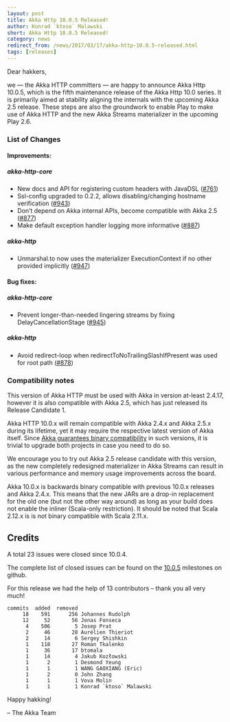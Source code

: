 ```yaml
---
layout: post
title: Akka Http 10.0.5 Released!
author: Konrad `ktoso` Malawski
short: Akka Http 10.0.5 Released!
category: news
redirect_from: /news/2017/03/17/akka-http-10.0.5-released.html
tags: [releases]
---
```


Dear hakkers,

we — the Akka HTTP committers — are happy to announce Akka Http 10.0.5, which is the fifth maintenance release of the Akka Http 10.0 series. 
It is primarily aimed at stability aligning the internals with the upcoming Akka 2.5 release. 
These steps are also the groundwork to enable Play to make use of Akka HTTP and the new Akka Streams materializer in the upcoming Play 2.6.



### List of Changes

#### Improvements:

##### akka-http-core
 * New docs and API for registering custom headers with JavaDSL ([#761](https://github.com/akka/akka-http/issues/761))
 * Ssl-config upgraded to 0.2.2, allows disabling/changing hostname verification ([#943](https://github.com/akka/akka-http/issues/943))
 * Don’t depend on Akka internal APIs, become compatible with Akka 2.5 ([#877](https://github.com/akka/akka-http/issues/877))
 * Make default exception handler logging more informative ([#887](https://github.com/akka/akka-http/issues/887))

##### akka-http
 * Unmarshal.to now uses the materializer ExecutionContext if no other provided implicitly ([#947](https://github.com/akka/akka-http/pull/947))

#### Bug fixes:

##### akka-http-core
 * Prevent longer-than-needed lingering streams by fixing DelayCancellationStage ([#945](https://github.com/akka/akka-http/issues/945))

##### akka-http
 * Avoid redirect-loop when redirectToNoTrailingSlashIfPresent was used for root path ([#878](https://github.com/akka/akka-http/issues/878))

### Compatibility notes

This version of Akka HTTP must be used with Akka in version at-least 2.4.17, however it is also compatible with Akka 2.5, which has just released its Release Candidate 1. 

Akka HTTP 10.0.x will remain compatible with Akka 2.4.x and Akka 2.5.x during its lifetime, yet it may require the respective latest version of Akka itself. Since [Akka guarantees binary compatibility](https://doc.akka.io/docs/akka/current/common/binary-compatibility-rules.html) in such versions, it is trivial to upgrade both projects in case you need to do so.

We encourage you to try out Akka 2.5 release candidate with this version, as the new completely redesigned materializer in Akka Streams can result in various performance and memory usage improvements across the board.

Akka 10.0.x is backwards binary compatible with previous 10.0.x releases and Akka 2.4.x. This means that the new JARs are a drop-in 
replacement for the old one (but not the other way around) as long as your build does not enable the inliner (Scala-only restriction). 
It should be noted that Scala 2.12.x is is not binary compatible with Scala 2.11.x.


## Credits


A total 23 issues were closed since 10.0.4.

The complete list of closed issues can be found on the [10.0.5](https://github.com/akka/akka-http/milestone/22?closed=1) milestones on github.

For this release we had the help of 13 contributors – thank you all very much!

~~~
commits  added  removed
     18    591      256 Johannes Rudolph
     12     52       56 Jonas Fonseca
      4    506        5 Josep Prat
      2     46       28 Aurélien Thieriot
      2     14        6 Sergey Shishkin
      1    118       27 Roman Tkalenko
      1     36       17 btomala
      1     14        4 Jakub Kozłowski
      1      2        1 Desmond Yeung
      1      1        1 WANG GAOXIANG (Eric)
      1      2        0 John Zhang
      1      1        1 Vova Molin
      1      1        1 Konrad `ktoso` Malawski
~~~

Happy hakking!

– The Akka Team
